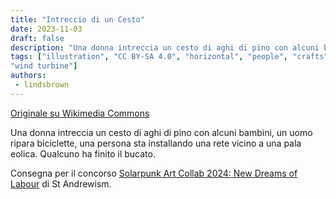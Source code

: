```yaml
---
title: "Intreccio di un Cesto"
date: 2023-11-03
draft: false
description: "Una donna intreccia un cesto di aghi di pino con alcuni bambini, un uomo ripara biciclette, una persona sta installando una rete vicino a una pala eolica. Qualcuno ha finito il bucato."
tags: ["illustration", "CC BY-SA 4.0", "horizontal", "people", "crafts", 
"wind turbine"]
authors:
 - lindsbrown
---
```


[Originale su Wikimedia Commons](https://commons.wikimedia.org/wiki/File:LindsBrown_SolarpunkArtCollab2024.jpg)

Una donna intreccia un cesto di aghi di pino con alcuni bambini, un uomo ripara biciclette, una persona sta installando una rete vicino a una pala eolica. Qualcuno ha finito il bucato.

Consegna per il concorso [Solarpunk Art Collab 2024: New Dreams of Labour](https://www.tumblr.com/andrew-ism/770135694637236224/solarpunk-art-2024-new-dreams-of-labour) di St Andrewism.

